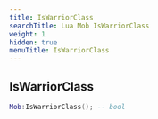 ```yaml
---
title: IsWarriorClass
searchTitle: Lua Mob IsWarriorClass
weight: 1
hidden: true
menuTitle: IsWarriorClass
---
```

## IsWarriorClass
```lua
Mob:IsWarriorClass(); -- bool
```